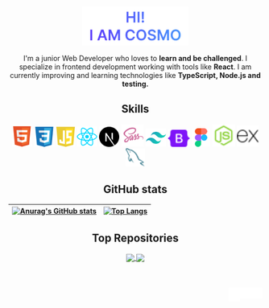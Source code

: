 <div align="center">
<a href="https://cosmoart.github.io">
  <img src="https://github.com/cosmoart/cosmoart/blob/main/assets/hero.webp" alt="Hi!, i am cosmo" width="42%"/>
  </a>
  <p>
    I'm a junior Web Developer who loves to <strong>learn and be challenged</strong>. I specialize in frontend development working with tools like                <strong>React</strong>. I am currently improving and learning technologies like <strong>TypeScript, Node.js and testing.</strong>
  </p>
</div>

<h2 align="center">Skills</h2>
<div align="center">
  <img src="https://raw.githubusercontent.com/cosmoart/cosmoart/main/assets/icon-html.svg" width="40" title="HTML"/>
  <img src="https://raw.githubusercontent.com/cosmoart/cosmoart/main/assets/icon-css.svg" width="40" title="CSS"/>
  <img src="https://raw.githubusercontent.com/cosmoart/cosmoart/main/assets/icon-javascript.svg" width="37" title="JavaScript"/>
  <img src="https://raw.githubusercontent.com/cosmoart/cosmoart/main/assets/icon-react.svg" width="40" title="React"/>
  <img src="https://raw.githubusercontent.com/cosmoart/cosmoart/main/assets/icon-nextjs.svg" width="40" title="NextJS"/>
  <img src="https://raw.githubusercontent.com/cosmoart/cosmoart/main/assets/icon-sass.svg" width="45" title="Sass"/>
  <img src="https://raw.githubusercontent.com/cosmoart/cosmoart/main/assets/icon-tailwind.svg" width="40" title="Tailwind"/>
  <img src="https://raw.githubusercontent.com/cosmoart/cosmoart/main/assets/icon-bootstrap.svg" width="44" title="Bootstrap"/>
  <img src="https://raw.githubusercontent.com/cosmoart/cosmoart/main/assets/icon-figma.svg" width="36" title="Figma"/>
  <img src="https://raw.githubusercontent.com/cosmoart/cosmoart/main/assets/icon-node.svg" width="45" title="NodeJS"/>
  <img src="https://raw.githubusercontent.com/cosmoart/cosmoart/main/assets/icon-express.svg" width="43" title="Express"/>
  <img src="https://raw.githubusercontent.com/cosmoart/cosmoart/main/assets/icon-mysql.svg" width="38" title="MySQL"/>
</div>

<h2 align="center">GitHub stats</h2>

<div align="center">

| [![Anurag's GitHub stats](https://cosmo-github-readme-stats.vercel.app/api?username=cosmoart&show_icons=true&theme=github_dark)](https://github.com/anuraghazra/github-readme-stats) | [![Top Langs](https://cosmo-github-readme-stats.vercel.app/api/top-langs/?username=cosmoart&&show_icons=true&theme=github_dark&layout=compact)](https://github.com/anuraghazra/github-readme-stats) |
| ------------- | ------------- |
  
</div>

<h2 align="center">Top Repositories</h2>
  
<div align="center">
  
<a href="https://github.com/cosmoart/Space-tourism">
  <img align="center" src="https://cosmo-github-readme-stats.vercel.app/api/pin/?username=cosmoart&repo=quiz-game&show_icons=true&theme=github_dark" />
</a>
<a href="https://github.com/cosmoart/Where-in-the-world">
  <img align="center" src="https://cosmo-github-readme-stats.vercel.app/api/pin/?username=cosmoart&repo=Space-tourism&show_icons=true&theme=github_dark" />
</a>
  
</div>

<br />
<br />
<br />

<a href="https://www.instagram.com/cosmo_art0/">
  <img align="right" alt="Instagram" width="22px" src="https://github.com/cosmoart/cosmoart/blob/main/assets/instagram.svg" />
</a>
<a href="https://discord.com/users/734087835472232559">
  <img align="right" alt="Discord" width="22px" src="https://github.com/cosmoart/cosmoart/blob/main/assets/discord.svg" />
</a>
<a href="mailto:cosmohydra17@gmail.com">
  <img align="right" alt="Mail" width="22px"  height="27px" src="https://github.com/cosmoart/cosmoart/blob/main/assets/gmail.svg" />
</a>

